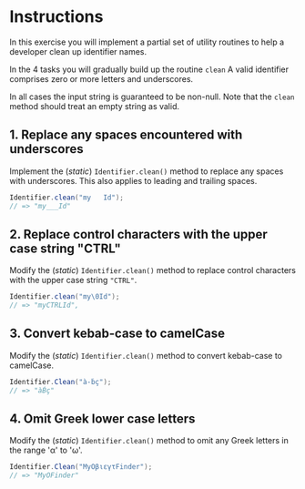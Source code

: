 # Instructions

In this exercise you will implement a partial set of utility routines to help a developer
clean up identifier names.

In the 4 tasks you will gradually build up the routine `clean` A valid identifier comprises
zero or more letters and underscores.

In all cases the input string is guaranteed to be non-null. Note that the `clean` method should treat an empty string as valid.

## 1. Replace any spaces encountered with underscores

Implement the (_static_) `Identifier.clean()` method to replace any spaces with underscores. This also applies to leading and trailing spaces.

```java
Identifier.clean("my   Id");
// => "my___Id"
```

## 2. Replace control characters with the upper case string "CTRL"

Modify the (_static_) `Identifier.clean()` method to replace control characters with the upper case string `"CTRL"`.

```java
Identifier.clean("my\0Id");
// => "myCTRLId",
```

## 3. Convert kebab-case to camelCase

Modify the (_static_) `Identifier.clean()` method to convert kebab-case to camelCase.

```java
Identifier.Clean("à-ḃç");
// => "àḂç"
```

## 4. Omit Greek lower case letters

Modify the (_static_) `Identifier.clean()` method to omit any Greek letters in the range 'α' to 'ω'.

```java
Identifier.Clean("MyΟβιεγτFinder");
// => "MyΟFinder"
```
